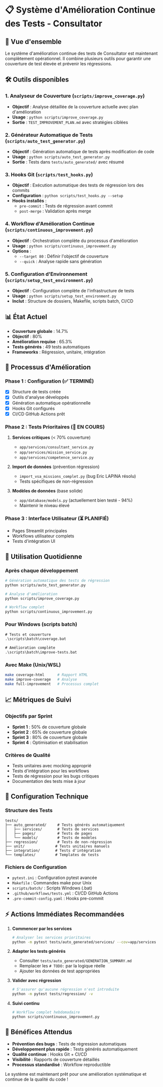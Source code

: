 # 📋 Système d'Amélioration Continue des Tests - Consultator

## 🎯 Vue d'ensemble

Le système d'amélioration continue des tests de Consultator est maintenant complètement opérationnel. Il combine plusieurs outils pour garantir une couverture de test élevée et prévenir les régressions.

## 🛠️ Outils disponibles

### 1. Analyseur de Couverture (`scripts/improve_coverage.py`)
- **Objectif** : Analyse détaillée de la couverture actuelle avec plan d'amélioration
- **Usage** : `python scripts/improve_coverage.py`
- **Sortie** : `TEST_IMPROVEMENT_PLAN.md` avec stratégies ciblées

### 2. Générateur Automatique de Tests (`scripts/auto_test_generator.py`)
- **Objectif** : Génération automatique de tests après modification de code
- **Usage** : `python scripts/auto_test_generator.py`
- **Sortie** : Tests dans `tests/auto_generated/` avec résumé

### 3. Hooks Git (`scripts/test_hooks.py`)
- **Objectif** : Exécution automatique des tests de régression lors des commits
- **Configuration** : `python scripts/test_hooks.py --setup`
- **Hooks installés** :
  - `pre-commit` : Tests de régression avant commit
  - `post-merge` : Validation après merge

### 4. Workflow d'Amélioration Continue (`scripts/continuous_improvement.py`)
- **Objectif** : Orchestration complète du processus d'amélioration
- **Usage** : `python scripts/continuous_improvement.py`
- **Options** :
  - `--target 80` : Définir l'objectif de couverture
  - `--quick` : Analyse rapide sans génération

### 5. Configuration d'Environnement (`scripts/setup_test_environment.py`)
- **Objectif** : Configuration complète de l'infrastructure de tests
- **Usage** : `python scripts/setup_test_environment.py`
- **Inclut** : Structure de dossiers, Makefile, scripts batch, CI/CD

## 📊 État Actuel

- **Couverture globale** : 14.7%
- **Objectif** : 80%
- **Amélioration requise** : 65.3%
- **Tests générés** : 49 tests automatiques
- **Frameworks** : Régression, unitaire, intégration

## 🔄 Processus d'Amélioration

### Phase 1 : Configuration (✅ TERMINÉ)
- [x] Structure de tests créée
- [x] Outils d'analyse développés
- [x] Génération automatique opérationnelle
- [x] Hooks Git configurés
- [x] CI/CD GitHub Actions prêt

### Phase 2 : Tests Prioritaires (🔄 EN COURS)
1. **Services critiques** (< 70% couverture)
   - `app/services/consultant_service.py`
   - `app/services/mission_service.py`
   - `app/services/competence_service.py`

2. **Import de données** (prévention régression)
   - `import_vsa_missions_complet.py` (bug Eric LAPINA résolu)
   - Tests spécifiques de non-régression

3. **Modèles de données** (base solide)
   - `app/database/models.py` (actuellement bien testé - 94%)
   - Maintenir le niveau élevé

### Phase 3 : Interface Utilisateur (⏳ PLANIFIÉ)
- Pages Streamlit principales
- Workflows utilisateur complets
- Tests d'intégration UI

## 🚀 Utilisation Quotidienne

### Après chaque développement
```bash
# Génération automatique des tests de régression
python scripts/auto_test_generator.py

# Analyse d'amélioration
python scripts/improve_coverage.py

# Workflow complet
python scripts/continuous_improvement.py
```

### Pour Windows (scripts batch)
```cmd
# Tests et couverture
.\scripts\batch\coverage.bat

# Amélioration complète
.\scripts\batch\improve-tests.bat
```

### Avec Make (Unix/WSL)
```bash
make coverage-html      # Rapport HTML
make improve-coverage   # Analyse
make full-improvement   # Processus complet
```

## 📈 Métriques de Suivi

### Objectifs par Sprint
- **Sprint 1** : 50% de couverture globale
- **Sprint 2** : 65% de couverture globale  
- **Sprint 3** : 80% de couverture globale
- **Sprint 4** : Optimisation et stabilisation

### Critères de Qualité
- Tests unitaires avec mocking approprié
- Tests d'intégration pour les workflows
- Tests de régression pour les bugs critiques
- Documentation des tests mise à jour

## 🔧 Configuration Technique

### Structure des Tests
```
tests/
├── auto_generated/     # Tests générés automatiquement
│   ├── services/       # Tests de services
│   ├── pages/          # Tests de pages
│   └── models/         # Tests de modèles
├── regression/         # Tests de non-régression
├── unit/              # Tests unitaires manuels
├── integration/       # Tests d'intégration
└── templates/         # Templates de tests
```

### Fichiers de Configuration
- `pytest.ini` : Configuration pytest avancée
- `Makefile` : Commandes make pour Unix
- `scripts/batch/` : Scripts Windows (.bat)
- `.github/workflows/tests.yml` : CI/CD GitHub Actions
- `.pre-commit-config.yaml` : Hooks pre-commit

## ⚡ Actions Immédiates Recommandées

1. **Commencer par les services**
   ```bash
   # Analyser les services prioritaires
   python -m pytest tests/auto_generated/services/ --cov=app/services --cov-report=html
   ```

2. **Adapter les tests générés**
   - Consulter `tests/auto_generated/GENERATION_SUMMARY.md`
   - Remplacer les `# TODO:` par la logique réelle
   - Ajouter les données de test appropriées

3. **Valider avec régression**
   ```bash
   # S'assurer qu'aucune régression n'est introduite
   python -m pytest tests/regression/ -v
   ```

4. **Suivi continu**
   ```bash
   # Workflow complet hebdomadaire
   python scripts/continuous_improvement.py
   ```

## 🎉 Bénéfices Attendus

- **Prévention des bugs** : Tests de régression automatiques
- **Développement plus rapide** : Tests générés automatiquement
- **Qualité continue** : Hooks Git + CI/CD
- **Visibilité** : Rapports de couverture détaillés
- **Processus standardisé** : Workflow reproductible

Le système est maintenant prêt pour une amélioration systématique et continue de la qualité du code !